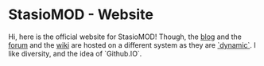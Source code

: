 <h1>StasioMOD - Website</h1>
Hi, here is the official website for StasioMOD! Though, the <a href="http://blog.stasiomod.tk">blog</a> and the <a href="http://forum.stasiomod.tk">forum</a> and the <a href="http://wiki.stasiomod.tk">wiki</a> are hosted on a different system as they are <a href="http://www.webopedia.com/TERM/D/dynamic.html">`dynamic`</a>. I like diversity, and the idea of `Github.IO`.
